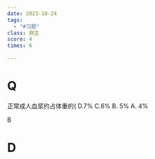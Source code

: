 ```yaml
---
date: 2023-10-24
tags:
  - "#习题"
class: 病生
score: 4
times: 6

---
```



# Q
正常成人血浆约占体重的(
D.7%
C.6%
B. 5%
A. 4%



B





# D